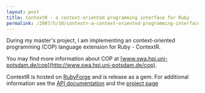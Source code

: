 ```yaml
--- 
layout: post
title: ContextR - a context-oriented programming interface for Ruby
permalink: /2007/5/10/contextr-a-context-oriented-programming-interface-for-ruby/index.html
---
```

During my master's project, I am implementing an context-oriented programming (COP) language extension for Ruby - ContextR.

You may find more information about COP at [www.swa.hpi.uni-potsdam.de/cop](http://www.swa.hpi.uni-potsdam.de/cop).

ContextR is hosted on [RubyForge](http://rubyforge.org/projects/contextr) and is release as a gem. For additional information see the [API documentation](http://contextr.rubyforge.org/contextr) and the [project page](http://contextr.rubyforge.org)
